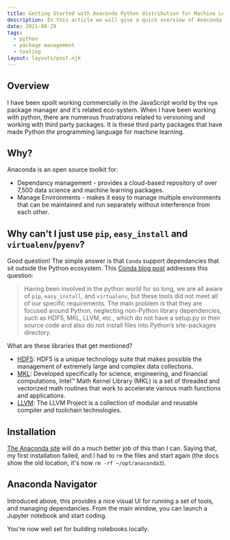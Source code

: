 ```yaml
---
title: Getting Started with Anaconda Python distribution for Machine Learning
description: In this article we will give a quick overview of Anaconda for various code management tasks.
date: 2021-08-29
tags:
  - python
  - package management
  - tooling
layout: layouts/post.njk
---
```


## Overview

I have been spoilt working commercially in the JavaScript world by the `npm` package manager and it's related eco-system. When I have been working with python, there are numerous frustrations related to versioning and working with third party packages. It is these third party packages that have made Python _the_ programming language for machine learning.

## Why?

Anaconda is an open source toolkit for:

* Dependancy management - provides a cloud-based repository of over 7,500 data science and machine learning packages.
* Manage Environments - makes it easy to manage multiple environments that can be maintained and run separately without interference from each other.

## Why can't I just use `pip`, `easy_install` and `virtualenv`/`pyenv`?

Good question! The simple answer is that `Conda` support dependancies that sit outside the Python ecosystem. This [Conda blog post](http://web.archive.org/web/20170415041123/www.continuum.io/blog/developer-blog/python-packages-and-environments-conda) addresses this question:

> Having been involved in the python world for so long, we are all aware of `pip`, `easy_install`, and `virtualenv`, but these tools did not meet all of our specific requirements. The main problem is that they are focused around Python, neglecting non-Python library dependencies, such as HDF5, MKL, LLVM, etc., which do not have a setup.py in their source code and also do not install files into Python’s site-packages directory.

What are these libraries that get mentioned?

* [HDF5](https://www.hdfgroup.org/solutions/hdf5/): HDF5 is a unique technology suite that makes possible the management of extremely large and complex data collections.
* [MKL](https://software.intel.com/content/www/us/en/develop/tools/oneapi/components/onemkl.html): Developed specifically for science, engineering, and financial computations, Intel™ Math Kernel Library (MKL) is a set of threaded and vectorized math routines that work to accelerate various math functions and applications.
* [LLVM](https://llvm.org/docs/GettingStarted.html): The LLVM Project is a collection of modular and reusable compiler and toolchain technologies. 

## Installation

[The Anaconda site](https://anaconda.cloud/tutorials/getting-started-with-anaconda-individual-edition
) will do a much better job of this than I can. Saying that, my first installation failed, and I had to `rm` the files and start again (the docs show the old location, it's now `rm -rf ~/opt/anaconda3`). 

## Anaconda Navigator

Introduced above, this provides a nice visual UI for running a set of tools, and managing dependancies. From the main window, you can launch a Jupyter notebook and start coding.

You're now well set for building notebooks locally.